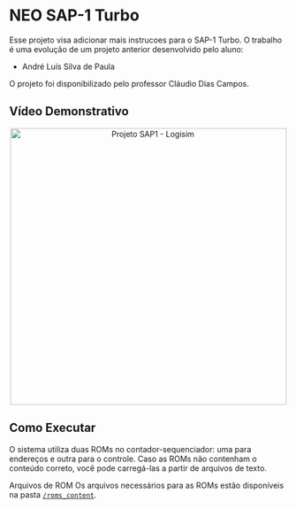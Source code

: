 # NEO SAP-1 Turbo

Esse projeto visa adicionar mais instrucoes para o SAP-1 Turbo.
O trabalho é uma evolução de um projeto anterior desenvolvido pelo aluno:
- André Luís Silva de Paula

O projeto foi disponibilizado pelo professor Cláudio Dias Campos.

## Vídeo Demonstrativo
<p align="center">
	<a href="https://www.youtube.com/watch?v=nK__YZ1xI5M">
		<img src="https://img.youtube.com/vi/nK__YZ1xI5M/maxresdefault.jpg" width="500" alt="Projeto SAP1 - Logisim">
	</a>
</p>

## Como Executar
O sistema utiliza duas ROMs no contador-sequenciador: uma para endereços e outra para o controle. Caso as ROMs não contenham o conteúdo correto, você pode carregá-las a partir de arquivos de texto.

Arquivos de ROM
Os arquivos necessários para as ROMs estão disponíveis na pasta [`/roms_content`](/roms_content/).
